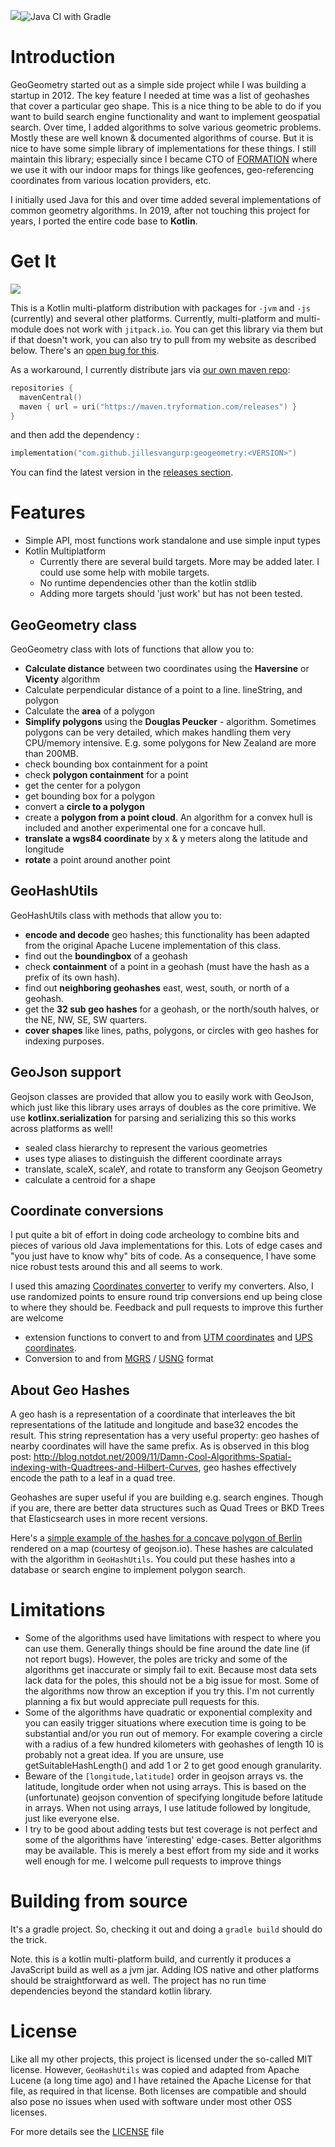 [![](https://jitpack.io/v/jillesvangurp/geogeometry.svg)](https://jitpack.io/#jillesvangurp/geogeometry)![Java CI with Gradle](https://github.com/jillesvangurp/geogeometry/workflows/Java%20CI%20with%20Gradle/badge.svg)

# Introduction

GeoGeometry started out as a simple side project while I was building a startup in 2012. The key feature I needed at time was a list of geohashes that cover a particular geo shape. This is a nice thing to be able to do if you want to build search engine functionality and want to implement geospatial search. Over time, I added algorithms to solve various geometric problems. Mostly these are well known & documented algorithms of course. But it is nice to have some simple library of implementations for these things. I still maintain this library; especially since I became CTO of [FORMATION](https://tryformation.com) where we use it with our indoor maps for things like geofences, geo-referencing coordinates from various location providers, etc.

I initially used Java for this and over time added several implementations of common geometry algorithms. In 2019, after not touching this project for years, I ported the entire code base to **Kotlin**. 

# Get It

[![](https://jitpack.io/v/jillesvangurp/geogeometry.svg)](https://jitpack.io/#jillesvangurp/geogeometry)

This is a Kotlin multi-platform distribution with packages for `-jvm` and `-js` (currently) and several other platforms. Currently, 
multi-platform and multi-module does not work with `jitpack.io`. You can get this library via them but if that doesn't work,
you can also try to pull from my website as described below. There's an [open bug for this](https://github.com/jitpack/jitpack.io/issues/3853).

As a workaround, I currently distribute jars via [our own maven repo](https://maven.tryformation.com/releases):

```kotlin
repositories {
  mavenCentral()
  maven { url = uri("https://maven.tryformation.com/releases") }
}
```

and then add the dependency :

```kotlin
implementation("com.github.jillesvangurp:geogeometry:<VERSION>")
```

You can find the latest version in the [releases section](https://github.com/jillesvangurp/geogeometry/releases).

# Features

- Simple API, most functions work standalone and use simple input types
- Kotlin Multiplatform
  - Currently there are several build targets. More may be added later. I could use some help with mobile targets.
  - No runtime dependencies other than the kotlin stdlib
  - Adding more targets should 'just work' but has not been tested.

## GeoGeometry class
GeoGeometry class with lots of functions that allow you to:
- **Calculate distance** between two coordinates using the **Haversine** or **Vicenty** algorithm
- Calculate perpendicular distance of a point to a line. lineString, and polygon
- Calculate the **area** of a polygon
- **Simplify polygons** using the **Douglas Peucker** - algorithm. Sometimes polygons can be very detailed, which makes handling them very CPU/memory intensive. E.g. some polygons for New Zealand are more than 200MB.
- check bounding box containment for a point
- check **polygon containment** for a point
- get the center for a polygon
- get bounding box for a polygon
- convert a **circle to a polygon**
- create a **polygon from a point cloud**. An algorithm for a convex hull is included and another experimental one for a concave hull.
- **translate a wgs84 coordinate** by x & y meters along the latitude and longitude
- **rotate** a point around another point

## GeoHashUtils

GeoHashUtils class with methods that allow you to:

- **encode and decode** geo hashes; this functionality has been adapted from the original Apache Lucene implementation of this class.
- find out the **boundingbox** of a geohash   
- check **containment** of a point in a geohash (must have the hash as a prefix of its own hash).
- find out **neighboring geohashes** east, west, south, or north of a geohash.
- get the **32 sub geo hashes** for a geohash, or the north/south halves, or the NE, NW, SE, SW quarters.
- **cover shapes** like lines, paths, polygons, or circles with geo hashes for indexing purposes.

## GeoJson support

Geojson classes are provided that allow you to easily work with GeoJson, which just like this library uses arrays of doubles as the core primitive. We use **kotlinx.serialization** for parsing and serializing this so this works across platforms as well!
  
- sealed class hierarchy to represent the various geometries
- uses type aliases to distinguish the different coordinate arrays
- translate, scaleX, scaleY, and rotate to transform any Geojson Geometry
- calculate a centroid for a shape

## Coordinate conversions

I put quite a bit of effort in doing code archeology to combine bits and pieces of various
old Java implementations for this. Lots of edge cases and "you just have to know why" bits
of code. As a consequence, I have some nice robust tests around this and all seems to work.

I used this amazing [Coordinates converter](https://coordinates-converter.com) to verify my 
converters. Also, I use randomized points to ensure round trip conversions end up being 
close to where they should be. Feedback and pull requests to improve this further are welcome

  - extension functions to convert to and from [UTM coordinates](https://en.wikipedia.org/wiki/Universal_Transverse_Mercator_coordinate_system)  and [UPS coordinates](https://en.wikipedia.org/wiki/Universal_polar_stereographic_coordinate_system).
  - Conversion to and from [MGRS](https://en.wikipedia.org/wiki/Military_Grid_Reference_System) / [USNG](https://en.wikipedia.org/wiki/United_States_National_Grid) format


## About Geo Hashes

A geo hash is a representation of a coordinate that interleaves the bit representations of the latitude and longitude and base32 encodes the result. This string representation has a very useful property: geo hashes of nearby coordinates will have the same prefix. As is observed in this blog post: http://blog.notdot.net/2009/11/Damn-Cool-Algorithms-Spatial-indexing-with-Quadtrees-and-Hilbert-Curves, geo hashes effectively encode the path to a leaf in a quad tree.

Geohashes are super useful if you are building e.g. search engines. Though if you are, there are better data structures such as Quad Trees or BKD Trees that Elasticsearch uses in more recent versions.

Here's a [simple example of the hashes for a concave polygon of Berlin](http://geojson.io/#id=gist:jillesvangurp/0e4e13a3c9f118af9c7adecafcd2866f) rendered on a map (courtesy of geojson.io). These hashes are calculated with the algorithm in `GeoHashUtils`. You could put these hashes into a database or search engine to implement polygon search.

# Limitations

- Some of the algorithms used have limitations with respect to where you can use them. Generally things should be fine around the date line (if not report bugs). However, the poles are tricky and some of the algorithms get inaccurate or simply fail to exit. Because most data sets lack data for the poles, this should not be a big issue for most. Some of the algorithms now throw an exception if you try this. I'm not currently planning a fix but would appreciate pull requests for this.
- Some of the algorithms have quadratic or exponential complexity and you can easily trigger situations where execution time is going to be substantial and/or you run out of memory. For example covering a circle with a radius of a few hundred kilometers with geohashes of length 10 is probably not a great idea. If you are unsure, use getSuitableHashLength() and add 1 or 2 to get good enough granularity.
- Beware of the `[longitude,latitude]` order in geojson arrays vs. the latitude, longitude order when not using arrays. This is based on the (unfortunate) geojson convention of specifying longitude before latitude in arrays. When not using arrays, I use latitude followed by longitude, just like everyone else.
- I try to be good about adding tests but test coverage is not perfect and some of the algorithms have 'interesting' edge-cases. Better algorithms may be available. This is merely a best effort from my side and it works well enough for me. I welcome pull requests to improve things

# Building from source

It's a gradle project. So, checking it out and doing a `gradle build` should do the trick.

Note. this is a kotlin multi-platform build, and currently it produces a JavaScript build as well as a jvm jar.  Adding IOS native and other platforms should be straightforward as well. The project has no run time dependencies beyond the standard kotlin library.

# License

Like all my other projects, this project is licensed under the so-called MIT license. However, `GeoHashUtils` was copied and adapted from Apache Lucene (a long time ago) and I have retained the Apache License for that file, as required in that license. Both licenses are compatible and should also pose no issues when used with software under most other OSS licenses.

For more details see the [LICENSE](LICENSE) file
